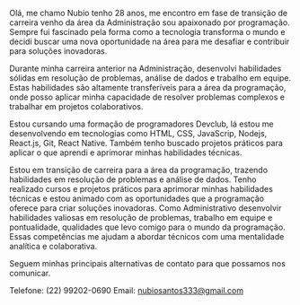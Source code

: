 Olá, me chamo Nubio tenho 28 anos, me encontro em fase de transição de carreira venho da área da Administração sou apaixonado por programação. Sempre fui fascinado pela forma como a tecnologia transforma o mundo e decidi buscar uma nova oportunidade na área para me desafiar e contribuir para soluções inovadoras.

Durante minha carreira anterior na Administração, desenvolvi habilidades sólidas em resolução de problemas, análise de dados e trabalho em equipe. Estas habilidades são altamente transferíveis para a área da programação, onde posso aplicar minha capacidade de resolver problemas complexos e trabalhar em projetos colaborativos.

Estou cursando uma formação de programadores Devclub, lá estou me desenvolvendo em tecnologias como HTML, CSS, JavaScrip, Nodejs, React.js, Git, React Native. Também tenho buscado projetos práticos para aplicar o que aprendi e aprimorar minhas habilidades técnicas.

Estou em transição de carreira para a área da programação, trazendo habilidades em resolução de problemas e análise de dados. Tenho realizado cursos e projetos práticos para aprimorar minhas habilidades técnicas e estou animado com as oportunidades que a programação oferece para criar soluções inovadoras. Como Administrativo desenvolvir habilidades valiosas em resolução de problemas, trabalho em equipe e pontualidade, qualidades que levo comigo para o mundo da programação. Essas competências me ajudam a abordar técnicos com uma mentalidade analítica e colaborativa.

Seguem minhas principais alternativas de contato para que possamos nos comunicar.

Telefone: (22) 99202-0690 
Email: nubiosantos333@gmail.com
